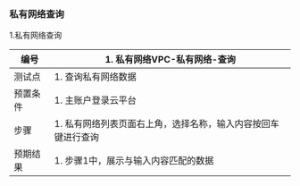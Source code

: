 ### 私有网络查询

1.私有网络查询

| 编号     | 1. 私有网络VPC-私有网络-查询                                 |
| -------- | ------------------------------------------------------------ |
| 测试点   | 1. 查询私有网络数据                                          |
| 预置条件 | 1. 主账户登录云平台                                          |
| 步骤     | 1. 私有网络列表页面右上角，选择名称，输入内容按回车键进行查询 |
| 预期结果 | 1. 步骤1中，展示与输入内容匹配的数据                         |

